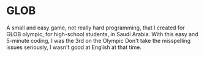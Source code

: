 # GLOB
A small and easy game, not really hard programming, that I created for GLOB olympic, for high-school students, in Saudi Arabia. With this easy and 5-minute coding, I was the 3rd on the Olympic 
Don't take the misspelling issues seriously, I wasn't good at English at that time. 
